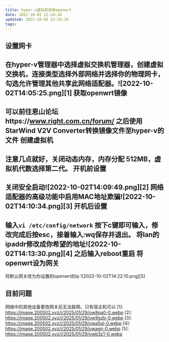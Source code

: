 ```yaml
---
title: hyper-v虚拟机安装openwrt
date: 2022-10-02 22:24:34
updated: 2022-10-02 22:24:34
tags:
---
```

设置网卡
----
在hyper-v管理器中选择虚拟交换机管理器，创建虚拟交换机，连接类型选择外部网络并选择你的物理网卡，勾选允许管理其他共享此网络适配器。![2022-10-02T14:05:25.png][1]
获取openwrt镜像
----
可以前往恩山论坛https://www.right.com.cn/forum/
之后使用StarWind V2V Converter转换镜像文件至hyper-v的文件
创建虚拟机
----
注意几点就好，关闭动态内存，内存分配 512MB，虚拟机代数选择第二代。
开机前设置
----
关闭安全启动![2022-10-02T14:09:49.png][2]
网络适配器的高级功能中启用MAC地址欺骗![2022-10-02T14:10:34.png][3]
开机后设置
----
输入`vi /etc/config/network`
按下c键即可输入，修改完成后按esc，接着输入:wq保存并退出。
将lan的ipaddr修改成你希望的地址![2022-10-02T14:13:30.png][4]
之后输入reboot重启
将openwrt设为网关
----
将默认网关改为你设置的openwrt的ip
![2022-10-02T14:22:10.png][5]

目前问题
----

网络中的其他设备更改网关后无法联网，只有宿主机可以
  [1]: https://image.200502.xyz/i/2025/01/29/ow8qa0-0.webp
  [2]: https://image.200502.xyz/i/2025/01/29/ow9gzb-0.webp
  [3]: https://image.200502.xyz/i/2025/01/29/owa5qj-0.webp
  [4]: https://image.200502.xyz/i/2025/01/29/owagir-0.webp
  [5]: https://image.200502.xyz/i/2025/01/29/owb3z1-0.webp